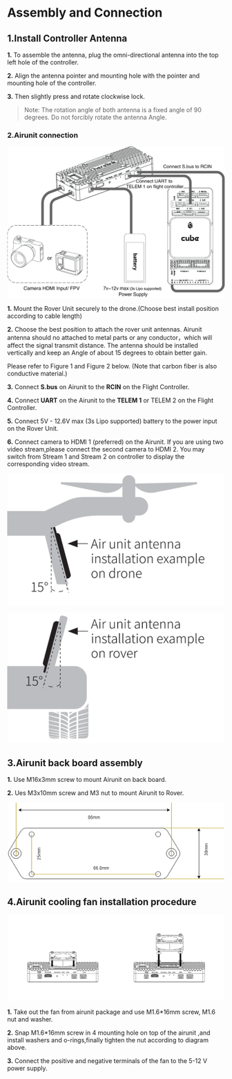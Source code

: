 # Assembly and Connection

## 1.Install Controller Antenna

**1.** To assemble the antenna, plug the omni-directional antenna into the top left hole of the controller.

**2.** Align the antenna pointer and mounting hole with the pointer and mounting hole of the controller.

**3.** Then slightly press and rotate clockwise lock.

> Note: The rotation angle of both antenna is a fixed angle of 90 degrees. Do not forcibly rotate the antenna Angle.

### 2.Airunit connection

![](../../.gitbook/assets/007.jpg)

**1.** Mount the Rover Unit securely to the drone.(Choose best install position according to cable length)

**2.** Choose the best position to attach the rover unit antennas. Airunit antenna should no attached to metal parts or any conductor，which will affect the signal transmit distance. The antenna should be installed vertically and keep an Angle of about 15 degrees to obtain better gain.

Please refer to Figure 1 and Figure 2 below. (Note that carbon fiber is also conductive material.)

**3.** Connect **S.bus** on Airunit to the **RCIN** on the Flight Controller.

**4.** Connect **UART** on the Airunit to the **TELEM 1** or TELEM 2 on the Flight Controller.

**5.** Connect 5V - 12.6V max (3s Lipo supported) battery to the power input on the Rover Unit.

**6.** Connect camera to HDMI 1 (preferred) on the Airunit. If you are using two video stream,please connect the second camera to HDMI 2. You may switch from Stream 1 and Stream 2 on controller to display the corresponding video stream.

![ ](../../.gitbook/assets/air-copter.png)

![](../../.gitbook/assets/air-rover.png)

## 3.Airunit back board assembly

**1.** Use M16x3mm screw to mount Airunit on back board.

**2.** Ues M3x10mm screw and M3 nut to mount Airunit to Rover.

![](../../.gitbook/assets/007.png)

## 4.Airunit cooling fan installation procedure

![](../../.gitbook/assets/008.jpg)

**1.** Take out the fan from airunit package and use M1.6\*16mm screw, M1.6 nut and washer.

**2.** Snap M1.6\*16mm screw in 4 mounting hole on top of the airunit ,and install washers and o-rings,finally tighten the nut according to diagram above.

**3.** Connect the positive and negative terminals of the fan to the 5-12 V power supply.

